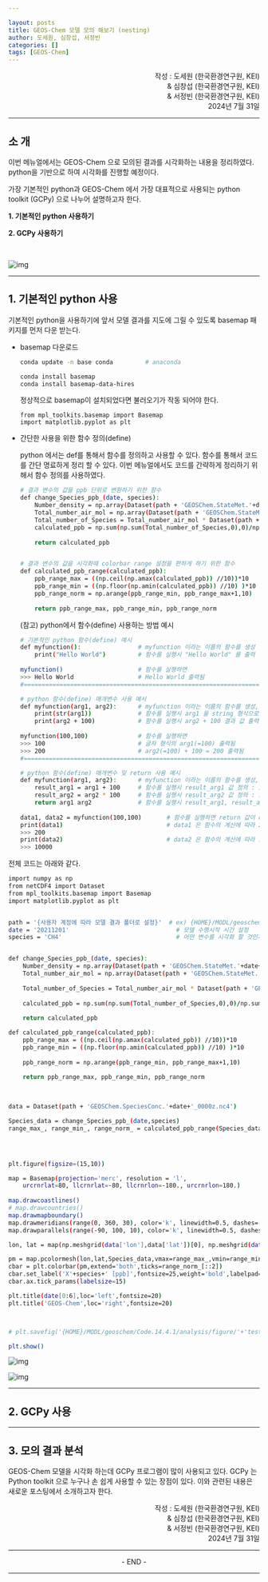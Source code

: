 ```yaml
---

layout: posts
title: GEOS-Chem 모델 모의 해보기 (nesting)
author: 도세원, 심창섭, 서정빈
categories: []
tags: [GEOS-Chem]
---
```




<p style="text-align:right">작성 : 도세원 (한국환경연구원, KEI)<br/> 
& 심창섭 (한국환경연구원, KEI)<br/>& 서정빈 (한국환경연구원, KEI)<br/>2024년 7월 31일</p>





---



## 소 개

이번 메뉴얼에서는 GEOS-Chem 으로 모의된 결과를 시각화하는 내용을 정리하였다. python을 기반으로 하여 시각화를 진행할 예정이다. 

가장 기본적인 python과 GEOS-Chem 에서 가장 대표적으로 사용되는 python toolkit (GCPy) 으로  나누어 설명하고자 한다.



**1. 기본적인 python 사용하기**

**2. GCPy 사용하기**

<br/>





![img](../assets/images/GEOS-Chem_Tutor_nesting/MERRA2_05x0625_AS.png)

****



## 1. 기본적인 python 사용

기본적인 python을 사용하기에 앞서 모델 결과를 지도에 그릴 수 있도록 basemap 패키지를 먼저 다운 받는다.

* basemap 다운로드

  ``` bash
  conda update -n base conda         # anaconda 
  
  conda install basemap
  conda install basemap-data-hires
  ```

  정상적으로 basemap이 설치되었다면 불러오기가 작동 되어야 한다.
  
  ```
  from mpl_toolkits.basemap import Basemap
  import matplotlib.pyplot as plt
  ```



- 간단한 사용을 위한 함수 정의(define)

  python 에서는 def를 통해서 함수를 정의하고 사용할 수 있다.  함수를 통해서 코드를 간단 명료하게 정리 할 수 있다. 이번 메뉴얼에서도 코드를 간략하게 정리하기 위해서  함수 정의를 사용하였다.

  ``` bash
  # 결과 변수의 값을 ppb 단위로 변환하기 위한 함수
  def change_Species_ppb_(date, species):
      Number_density = np.array(Dataset(path + 'GEOSChem.StateMet.'+date+'_0000z.nc4')['Met_AIRDEN']) / 0.02897
      Total_number_air_mol = np.array(Dataset(path + 'GEOSChem.StateMet.'+date+'_0000z.nc4')['Met_AIRVOL']) * Number_density
      Total_number_of_Species = Total_number_air_mol * Dataset(path + 'GEOSChem.SpeciesConc.'+date+'_0000z.nc4')['SpeciesConcVV_'+species]
      calculated_ppb = np.sum(np.sum(Total_number_of_Species,0),0)/np.sum(np.sum(Total_number_air_mol,0),0)*10**9
      
      return calculated_ppb
  
  
  # 결과 변수의 값을 시각화때 colorbar range 설정을 편하게 하기 위한 함수
  def calculated_ppb_range(calculated_ppb):
      ppb_range_max = ((np.ceil(np.amax(calculated_ppb)) //10))*10         # max 값에서 10의 단위 올림
      ppb_range_min = ((np.floor(np.amin(calculated_ppb)) //10) )*10       # min 값에서 10의 단위 올림
      ppb_range_norm = np.arange(ppb_range_min, ppb_range_max+1,10)        # 전체 range를 10 간격으로 나눔 
      
      return ppb_range_max, ppb_range_min, ppb_range_norm
  ```
  
  
  
  
  
  (참고) python에서 함수(define) 사용하는 방법 예시
  
  ``` bash
  # 기본적인 python 함수(define) 예시
  def myfunction():                # myfunction 이라는 이름의 함수를 생성
      print("Hello World")         # 함수를 실행시 "Hello World" 를 출력
      
  myfunction()                     # 함수를 실행하면
  >>> Hello World                  # Hello World 출력됨
  #=======================================================================
  
  # python 함수(define) 매개변수 사용 예시
  def myfunction(arg1, arg2):      # myfunction 이라는 이름의 함수를 생성, 이 함수를 사용하기 위해서 2개 변수를 입력해야 한다.
      print(str(arg1))             # 함수를 실행시 arg1 을 string 형식으로 출력
      print(arg2 + 100)            # 함수를 실행시 arg2 + 100 결과 값 출력
      
  myfunction(100,100)              # 함수를 실행하면
  >>> 100                          # 글자 형식의 arg1(=100) 출력됨
  >>> 200                          # arg2(=100) + 100 = 200 출력됨
  #=======================================================================
  
  # python 함수(define) 매개변수 및 return 사용 예시
  def myfunction(arg1, arg2):      # myfunction 이라는 이름의 함수를 생성, 이 함수를 사용하기 위해서 2개 변수를 입력해야 한다.
      result_arg1 = arg1 + 100     # 함수를 실행시 result_arg1 값 정의 : 100+100 = 200
      result_arg2 = arg2 * 100     # 함수를 실행시 result_arg2 값 정의 : 100*100 = 10000
      return arg1 arg2             # 함수를 실행시 result_arg1, result_arg2 값을 반환
      
  data1, data2 = myfunction(100,100)       # 함수를 실행하면 return 값이 data1, data2 에 반환된다.
  print(data1)                             # data1 은 함수의 계산에 따라 200
  >>> 200
  print(data2)                             # data2 은 함수의 계산에 따라 10000
  >>> 10000
  
  ```





전체 코드는 아래와 같다.

``` bash
import numpy as np
from netCDF4 import Dataset
from mpl_toolkits.basemap import Basemap
import matplotlib.pyplot as plt


path = '{사용자 계정에 따라 모델 결과 폴더로 설정}'  # ex) {HOME}/MODL/geoschem/Code.14.4.1/rundirs/gc_2x25_47L_merra2_CH4/OutputDir/
date = '20211201'                              # 모델 수행시작 시간 설정
species = 'CH4'                                # 어떤 변수를 시각화 할 것인지 설정


def change_Species_ppb_(date, species):
    Number_density = np.array(Dataset(path + 'GEOSChem.StateMet.'+date+'_0000z.nc4')['Met_AIRDEN']) / 0.02897
    Total_number_air_mol = np.array(Dataset(path + 'GEOSChem.StateMet.'+date+'_0000z.nc4')['Met_AIRVOL']) * Number_density
    
    Total_number_of_Species = Total_number_air_mol * Dataset(path + 'GEOSChem.SpeciesConc.'+date+'_0000z.nc4')['SpeciesConcVV_'+species]
    
    calculated_ppb = np.sum(np.sum(Total_number_of_Species,0),0)/np.sum(np.sum(Total_number_air_mol,0),0)*10**9
    
    return calculated_ppb

def calculated_ppb_range(calculated_ppb):
    ppb_range_max = ((np.ceil(np.amax(calculated_ppb)) //10))*10
    ppb_range_min = ((np.floor(np.amin(calculated_ppb)) //10) )*10
        
    ppb_range_norm = np.arange(ppb_range_min, ppb_range_max+1,10)
    
    return ppb_range_max, ppb_range_min, ppb_range_norm
    
    

data = Dataset(path + 'GEOSChem.SpeciesConc.'+date+'_0000z.nc4')

Species_data = change_Species_ppb_(date,species)
range_max_, range_min_, range_norm_ = calculated_ppb_range(Species_data)




plt.figure(figsize=(15,10))

map = Basemap(projection='merc', resolution = 'l',
    urcrnrlat=80, llcrnrlat=-80, llcrnrlon=-180., urcrnrlon=180.)
 
map.drawcoastlines()
# map.drawcountries()
map.drawmapboundary()
map.drawmeridians(range(0, 360, 30), color='k', linewidth=0.5, dashes=[4, 4], labels=[0, 0, 0, 1])
map.drawparallels(range(-90, 100, 10), color='k', linewidth=0.5, dashes=[4, 4], labels=[1, 0, 0, 0])

lon, lat = map(np.meshgrid(data['lon'],data['lat'])[0], np.meshgrid(data['lon'],data['lat'])[1])

pm = map.pcolormesh(lon,lat,Species_data,vmax=range_max_,vmin=range_min_,cmap='jet')
cbar = plt.colorbar(pm,extend='both',ticks=range_norm_[::2])
cbar.set_label('X'+species+' [ppb]',fontsize=25,weight='bold',labelpad=20)
cbar.ax.tick_params(labelsize=15)

plt.title(date[0:6],loc='left',fontsize=20)
plt.title('GEOS-Chem',loc='right',fontsize=20)



# plt.savefig('{HOME}/MODL/geoschem/Code.14.4.1/analysis/figure/'+'test_global_'+date+'.png', dpi=300, bbox_inches='tight')

plt.show()
```



![img](../assets/images/GEOS-Chem_Tutor_plot/test_global.png)

![img](../assets/images/GEOS-Chem_Tutor_plot/test_nested.png)


---



## 2. GCPy 사용





---



## 3. 모의 결과 분석

GEOS-Chem 모델을 시각화 하는데 GCPy 프로그램이 많이 사용되고 있다. GCPy 는 Python toolkit 으로 누구나 손 쉽게 사용할 수 있는 장점이 있다. 이와 관련된 내용은 새로운 포스팅에서 소개하고자 한다. 





<p style="text-align:right">작성 : 도세원 (한국환경연구원, KEI) <br/> 
& 심창섭 (한국환경연구원, KEI)<br/>& 서정빈 (한국환경연구원, KEI)<br/>
    2024년 7월 31일</p>




---

<center>- END -</center>

---

 

 

 
